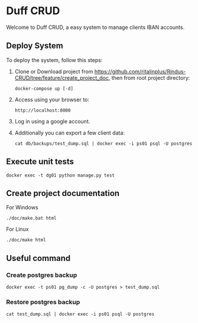 # Duff CRUD
Welcome to Duff CRUD, a easy system to manage clients IBAN accounts.

## Deploy System
To deploy the system, follow this steps:

1. Clone or Download project from https://github.com/ritalinplus/Rindus-CRUD/tree/feature/create_project_doc,
then from root project directory:  

    `docker-compose up [-d]`

2. Access using your browser to:

    `http://localhost:8000`

3. Log in using a google account. 

4. Additionally you can export a few client data:

    `cat db/backups/test_dump.sql | docker exec -i ps01 psql -U postgres` 

## Execute unit tests

`docker exec -t dg01 python manage.py test`

## Create project documentation

For Windows

`./doc/make.bat html`

For Linux 

`./doc/make html`

## Useful command

### Create postgres backup

`docker exec -t ps01 pg_dump -c -U postgres > test_dump.sql`


### Restore postgres backup

`cat test_dump.sql | docker exec -i ps01 psql -U postgres`
